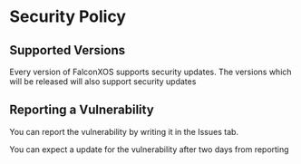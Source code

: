 # Security Policy

## Supported Versions

Every version of FalconXOS supports security updates.
The versions which will be released will also support security updates

## Reporting a Vulnerability

You can report the vulnerability by writing it in the Issues tab.

You can expect a update for the vulnerability after two days from reporting
